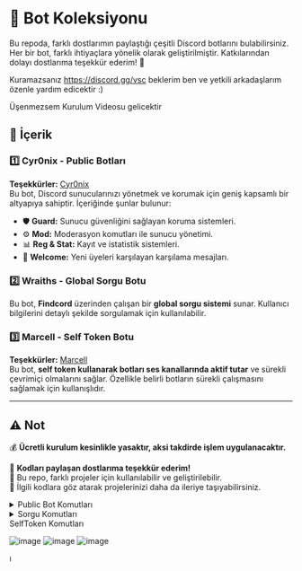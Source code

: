 # 🤖 Bot Koleksiyonu

Bu repoda, farklı dostlarımın paylaştığı çeşitli Discord botlarını bulabilirsiniz. Her bir bot, farklı ihtiyaçlara yönelik olarak geliştirilmiştir. Katkılarından dolayı dostlarıma teşekkür ederim! 💙

Kuramazsanız https://discord.gg/vsc beklerim ben ve yetkili arkadaşlarım özenle yardım edicektir :)

Üşenmezsem Kurulum Videosu gelicektir

## 📌 İçerik

### 1️⃣ Cyr0nix - Public Botları   
**Teşekkürler:** [Cyr0nix](https://github.com/cyr0nix)  
Bu bot, Discord sunucularınızı yönetmek ve korumak için geniş kapsamlı bir altyapıya sahiptir. İçeriğinde şunlar bulunur:  
- 🛡 **Guard:** Sunucu güvenliğini sağlayan koruma sistemleri.  
- ⚙ **Mod:** Moderasyon komutları ile sunucu yönetimi.  
- 📊 **Reg & Stat:** Kayıt ve istatistik sistemleri.  
- 🎉 **Welcome:** Yeni üyeleri karşılayan karşılama mesajları.  

### 2️⃣ Wraiths - Global Sorgu Botu  

Bu bot, **Findcord** üzerinden çalışan bir **global sorgu sistemi** sunar. Kullanıcı bilgilerini detaylı şekilde sorgulamak için kullanılabilir.  

### 3️⃣ Marcell - Self Token Botu  
**Teşekkürler:** [Marcell](https://github.com/marcell91)  
Bu bot, **self token kullanarak botları ses kanallarında aktif tutar** ve sürekli çevrimiçi olmalarını sağlar. Özellikle belirli botların sürekli çalışmasını sağlamak için kullanışlıdır.  

---

## ⚠ Not  
💰 **Ücretli kurulum kesinlikle yasaktır, aksi takdirde işlem uygulanacaktır.**  

💙 **Kodları paylaşan dostlarıma teşekkür ederim!**  
📌 Bu repo, farklı projeler için kullanılabilir ve geliştirilebilir.  
🔗 İlgili kodlara göz atarak projelerinizi daha da ileriye taşıyabilirsiniz.  

<details>
  <summary>Public Bot Komutları</summary>

  ![image](https://github.com/user-attachments/assets/fa218e4c-591e-4e11-8c96-e700c1d680ac)
  ![image](https://github.com/user-attachments/assets/74d6b94b-866b-4e1d-9280-ba97862a59af)
  ![image](https://github.com/user-attachments/assets/0b811fc8-10d6-454f-9d37-ec91fc6382cf)
![image](https://github.com/user-attachments/assets/e824f3a4-0e5f-4344-a264-89125724be0f)
![image](https://github.com/user-attachments/assets/8233ea46-e4e9-49ac-abc2-f547618df2d4)
![image](https://github.com/user-attachments/assets/94a023e7-63b1-4ec2-8e28-bfc30ec9268c)
![image](https://github.com/user-attachments/assets/6ddd0aa9-80f4-4d84-8dc5-41b45a51fce4)
![image](https://github.com/user-attachments/assets/cbd036dc-f750-4e0b-bdeb-2ebda886ad4d)
![image](https://github.com/user-attachments/assets/4e8cab04-a107-4c6a-8157-2dfa0bb66d58)
![image](https://github.com/user-attachments/assets/094b2351-b389-4a97-86b3-0b16a74c51dd)

</details>

<details>
  <summary>Sorgu Komutları</summary>

  ![image](https://github.com/user-attachments/assets/2c8a49ac-4d3b-4e0e-8612-403c854fe938)  
  ![image](https://github.com/user-attachments/assets/1e1171de-2937-4b29-9587-ba727439b05d)  
  ![image](https://github.com/user-attachments/assets/368c2a84-4bea-4ff1-afc2-7c4afa24dbfa) 


  </details>
  <summary>SelfToken Komutları</summary>

![image](https://github.com/user-attachments/assets/2cd16077-cb23-4ffc-ad6d-4c1af9145f89)
![image](https://github.com/user-attachments/assets/6836761c-6547-4321-a1b5-6d4442311069)
![image](https://github.com/user-attachments/assets/a78b3163-a44c-4b17-b03b-7683363d3c30)

 </details>

<summary>ı </summary>
